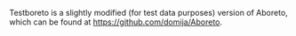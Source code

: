 Testboreto is a slightly modified (for test data purposes) version of Aboreto, which can be found at https://github.com/domija/Aboreto.
